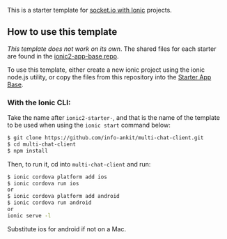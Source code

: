 This is a starter template for [socket.io with Ionic](http://ionicframework.com/docs/) projects.

## How to use this template

*This template does not work on its own*. The shared files for each starter are found in the [ionic2-app-base repo](https://github.com/info-ankit/multi-chat-client.git).

To use this template, either create a new ionic project using the ionic node.js utility, or copy the files from this repository into the [Starter App Base](https://github.com/info-ankit/multi-chat-client.git).

### With the Ionic CLI:

Take the name after `ionic2-starter-`, and that is the name of the template to be used when using the `ionic start` command below:

```bash
$ git clone https://github.com/info-ankit/multi-chat-client.git
$ cd multi-chat-client
$ npm install
```

Then, to run it, cd into `multi-chat-client` and run:

```bash
$ ionic cordova platform add ios
$ ionic cordova run ios
or
$ ionic cordova platform add android
$ ionic cordova run android
or 
ionic serve -l
```

Substitute ios for android if not on a Mac.

